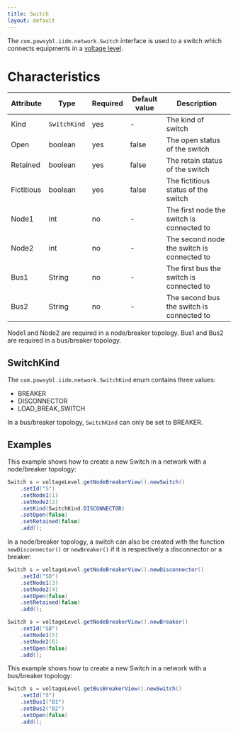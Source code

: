 ```yaml
---
title: Switch
layout: default
---
```


The `com.powsybl.iidm.network.Switch` interface is used to a switch which connects equipments in a [voltage level](voltageLevel.md).

# Characteristics

| Attribute | Type | Required | Default value | Description |
| --------- | ---- | -------- | ------------- | ----------- |
| Kind | `SwitchKind` | yes | - | The kind of switch |
| Open | boolean | yes | false | The open status of the switch |
| Retained | boolean | yes | false | The retain status of the switch |
| Fictitious | boolean | yes | false | The fictitious status of the switch |
| Node1 | int | no | - | The first node the switch is connected to |
| Node2 | int | no | - | The second node the switch is connected to |
| Bus1 | String | no | - | The first bus the switch is connected to |
| Bus2 | String | no | - | The second bus the switch is connected to |

Node1 and Node2 are required in a node/breaker topology.
Bus1 and Bus2 are required in a bus/breaker topology.

## SwitchKind
The `com.powsybl.iidm.network.SwitchKind` enum contains three values:
- BREAKER
- DISCONNECTOR
- LOAD_BREAK_SWITCH

In a bus/breaker topology, `SwitchKind` can only be set to BREAKER.

## Examples
This example shows how to create a new Switch in a network with a node/breaker topology:
```java
Switch s = voltageLevel.getNodeBreakerView().newSwitch()
    .setId("S")
    .setNode1(1)
    .setNode2(2)
    .setKind(SwitchKind.DISCONNECTOR)
    .setOpen(false)
    .setRetained(false)
    .add();
```

In a node/breaker topology, a switch can also be created with the function `newDisconnector()` or `newBreaker()` if it is
respectively a disconnector or a breaker:
```java
Switch s = voltageLevel.getNodeBreakerView().newDisconnector()
    .setId("SD")
    .setNode1(3)
    .setNode2(4)
    .setOpen(false)
    .setRetained(false)
    .add();
```

```java
Switch s = voltageLevel.getNodeBreakerView().newBreaker()
    .setId("SB")
    .setNode1(5)
    .setNode2(6)
    .setOpen(false)
    .add();
```

This example shows how to create a new Switch in a network with a bus/breaker topology:
```java
Switch s = voltageLevel.getBusBreakerView().newSwitch()
    .setId("S")
    .setBus1("B1")
    .setBus2("B2")
    .setOpen(false)
    .add();
```
